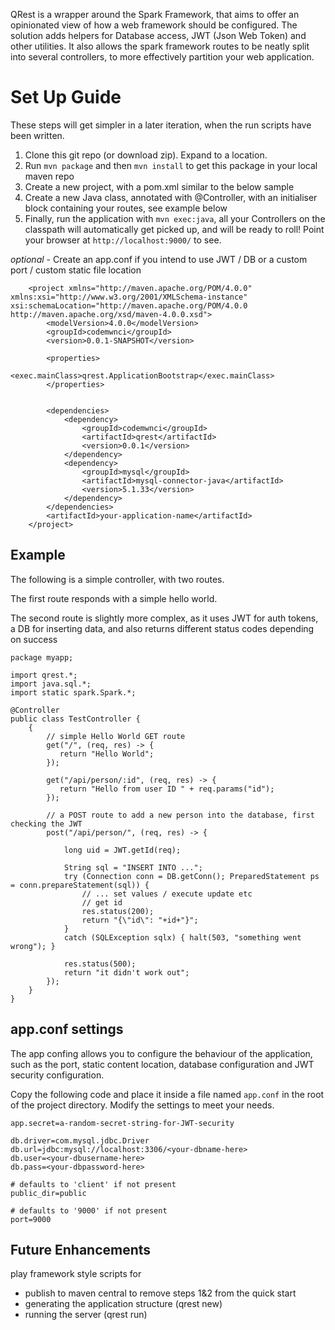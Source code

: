 QRest is a wrapper around the Spark Framework, that aims to offer an opinionated view of how a web framework should be configured. The solution adds helpers for Database access, JWT (Json Web Token) and other utilities. It also allows the spark framework routes to be neatly split into several controllers, to more effectively partition your web application.

# Set Up Guide #

These steps will get simpler in a later iteration, when the run scripts have been written. 

1. Clone this git repo (or download zip). Expand to a location.
2. Run `mvn package` and then `mvn install` to get this package in your local maven repo
3. Create a new project, with a pom.xml similar to the below sample
4. Create a new Java class, annotated with @Controller, with an initialiser block containing your routes, see example below
5. Finally, run the application with `mvn exec:java`, all your Controllers on the classpath will automatically get picked up, and will be ready to roll! Point your browser at `http://localhost:9000/` to see.

*optional* - Create an app.conf if you intend to use JWT / DB or a custom port / custom static file location      


        <project xmlns="http://maven.apache.org/POM/4.0.0" xmlns:xsi="http://www.w3.org/2001/XMLSchema-instance" xsi:schemaLocation="http://maven.apache.org/POM/4.0.0 http://maven.apache.org/xsd/maven-4.0.0.xsd">
            <modelVersion>4.0.0</modelVersion>
            <groupId>codemwnci</groupId>
            <version>0.0.1-SNAPSHOT</version>
              
            <properties>
                <exec.mainClass>qrest.ApplicationBootstrap</exec.mainClass>
            </properties>

            
            <dependencies>
                <dependency>
                    <groupId>codemwnci</groupId>
                    <artifactId>qrest</artifactId>
                    <version>0.0.1</version>
                </dependency>
                <dependency>
                    <groupId>mysql</groupId>
                    <artifactId>mysql-connector-java</artifactId>
                    <version>5.1.33</version>
                </dependency>				
            </dependencies>	
            <artifactId>your-application-name</artifactId>
        </project>  


## Example ##

The following is a simple controller, with two routes. 

The first route responds with a simple hello world. 

The second route is slightly more complex, as it uses JWT for auth tokens, a DB for inserting data, and also returns different status codes depending on success

    package myapp;

    import qrest.*;
    import java.sql.*;
    import static spark.Spark.*;

    @Controller
    public class TestController {
        {			
            // simple Hello World GET route
            get("/", (req, res) -> { 
               return "Hello World";
            });
            
            get("/api/person/:id", (req, res) -> { 
               return "Hello from user ID " + req.params("id");
            });
		
            // a POST route to add a new person into the database, first checking the JWT
            post("/api/person/", (req, res) -> {
				
                long uid = JWT.getId(req);
				
	            String sql = "INSERT INTO ...";
	            try (Connection conn = DB.getConn(); PreparedStatement ps = conn.prepareStatement(sql)) {
	                // ... set values / execute update etc
	                // get id
	                res.status(200);
	                return "{\"id\": "+id+"}";
	            }
	            catch (SQLException sqlx) {	halt(503, "something went wrong"); }	
	            
                res.status(500);
                return "it didn't work out";
	        });
	    }
    }



## app.conf settings ##

The app confing allows you to configure the behaviour of the application, such as the port, static content location, database configuration and JWT security configuration.

Copy the following code and place it inside a file named `app.conf` in the root of the project directory. Modify the settings to meet your needs. 

    app.secret=a-random-secret-string-for-JWT-security

    db.driver=com.mysql.jdbc.Driver            
    db.url=jdbc:mysql://localhost:3306/<your-dbname-here>
    db.user=<your-dbusername-here>
    db.pass=<your-dbpassword-here>

    # defaults to 'client' if not present
    public_dir=public

    # defaults to '9000' if not present
    port=9000 


## Future Enhancements ##

play framework style scripts for
 - publish to maven central to remove steps 1&2 from the quick start
 - generating the application structure (qrest new)
 - running the server (qrest run)

 
